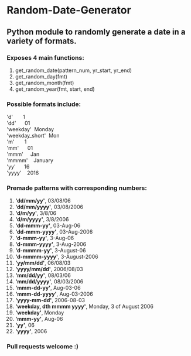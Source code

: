 # Random-Date-Generator
## Python module to randomly generate a date in a variety of formats.

### Exposes 4 main functions:

1) get_random_date(pattern_num, yr_start, yr_end)
2) get_random_day(fmt)
3) get_random_month(fmt)
4) get_random_year(fmt, start, end)

### Possible formats include:
'd'&nbsp;&nbsp;&nbsp;&nbsp;&nbsp;&nbsp;&nbsp;1  
'dd'&nbsp;&nbsp;&nbsp;&nbsp;&nbsp;&nbsp;01  
'weekday'&nbsp;&nbsp;Monday  
'weekday_short'&nbsp;&nbsp;Mon  
'm'&nbsp;&nbsp;&nbsp;&nbsp;&nbsp;&nbsp;&nbsp;1  
'mm'&nbsp;&nbsp;&nbsp;&nbsp;&nbsp;&nbsp;01  
'mmm'&nbsp;&nbsp;&nbsp;&nbsp;&nbsp;Jan  
'mmmm'&nbsp;&nbsp;&nbsp;&nbsp;January  
'yy'&nbsp;&nbsp;&nbsp;&nbsp;&nbsp;&nbsp;16  
'yyyy'&nbsp;&nbsp;&nbsp;&nbsp;2016  

### Premade patterns with corresponding numbers:
1)	**'dd/mm/yy'**,	03/08/06
2)	**'dd/mm/yyyy'**,	03/08/2006
3)	**'d/m/yy'**,	3/8/06
4)	**'d/m/yyyy'**,	3/8/2006
5)	**'dd-mmm-yy'**,	03-Aug-06
6)	**'dd-mmm-yyyy'**,	03-Aug-2006
7)	**'d-mmm-yy'**,	3-Aug-06
8)	**'d-mmm-yyyy'**,	3-Aug-2006
9)	**'d-mmmm-yy'**,	3-August-06
10)	**'d-mmmm-yyyy'**,	3-August-2006
11)	**'yy/mm/dd'**,	06/08/03
12)	**'yyyy/mm/dd'**,	2006/08/03
13)	**'mm/dd/yy'**,	08/03/06
14)	**'mm/dd/yyyy'**,	08/03/2006
15)	**'mmm-dd-yy'**,	Aug-03-06
16)	**'mmm-dd-yyyy'**,	Aug-03-2006
17)	**'yyyy-mm-dd'**,	2006-08-03
18)	**'weekday, dth mmmm yyyy'**,	Monday, 3 of August 2006
19)	**'weekday'**,	Monday
20)	**'mmm-yy'**,	Aug-06
21)	**'yy'**,	06
22)	**'yyyy'**,	2006

### Pull requests welcome :)